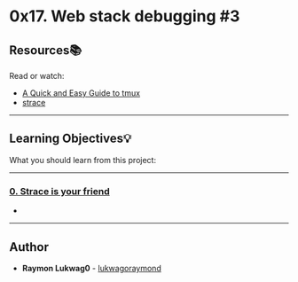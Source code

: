 # 0x17. Web stack debugging #3

## Resources:books:
Read or watch:
* [A Quick and Easy Guide to tmux](https://www.hamvocke.com/blog/a-quick-and-easy-guide-to-tmux/)
* [strace](https://strace.io/)

---
## Learning Objectives:bulb:
What you should learn from this project:

---

### [0. Strace is your friend](./0-strace_is_your_friend.pp)
* 

---

## Author
* **Raymon Lukwag0** - [lukwagoraymond](https://github.com/lukwagoraymond)
